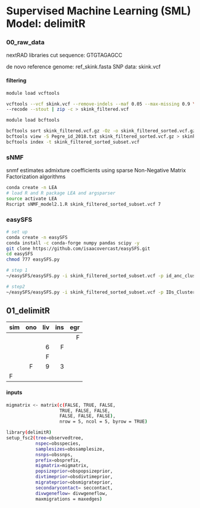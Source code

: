 # Supervised Machine Learning (SML) Model: delimitR

### 00_raw_data
nextRAD libraries 
cut sequence: GTGTAGAGCC

de novo reference genome: ref_skink.fasta
SNP data: skink.vcf

#### filtering
```sh
module load vcftools

vcftools --vcf skink.vcf --remove-indels --maf 0.05 --max-missing 0.9 \
--recode --stout | zip -c > skink_filtered.vcf
```

```sh
module load bcftools

bcftools sort skink_filtered.vcf.gz -Oz -o skink_filtered_sorted.vcf.gz 
bcftools view -S Pegre_id_2018.txt skink_filtered_sorted.vcf.gz > skink_filtered_sorted_subset.vcf.gz
bcftools index -t skink_filtered_sorted_subset.vcf
```
### sNMF
snmf estimates admixture coefficients using sparse Non-Negative Matrix Factorization algorithms
```sh
conda create -n LEA
# load R and R package LEA and argsparser
source activate LEA
Rscript sNMF_model2.1.R skink_filtered_sorted_subset.vcf 7
```


### easySFS

```sh
# set up
conda create -n easySFS
conda install -c conda-forge numpy pandas scipy -y
git clone https://github.com/isaacovercast/easySFS.git
cd easySFS
chmod 777 easySFS.py

# step 1
~/easySFS/easySFS.py -i skink_filtered_sorted_subset.vcf -p id_anc_cluster.txt --preview

# step2
~/easySFS/easySFS.py -i skink_filtered_sorted_subset.vcf -p IDs_Clusters.txt --proj 22,22,32,6,22,22
```

## 01_delimitR


| sim | ono | liv | ins | egr |
| :---- | :---: | ----: | ----: | ----: |
|     |     |     |     |  F  |
|     |     |  6  |  F  |     |
|     |     | F   |     |     |
|     | F   | 9   |   3 |     |
| F   |     |     |     |     |

#### inputs

```sh
migmatrix <- matrix(c(FALSE, TRUE, FALSE,
                    TRUE, FALSE, FALSE,
                    FALSE, FALSE, FALSE),
                    nrow = 5, ncol = 5, byrow = TRUE)
```

```sh
library(delimitR)
setup_fsc2(tree=observedtree,
           nspec=obsspecies,
           samplesizes=obssamplesize,
           nsnps=obssnps,
           prefix=obsprefix,
           migmatrix=migmatrix,
           popsizeprior=obspopsizeprior,
           divtimeprior=obsdivtimeprior,
           migrateprior=obsmigrateprior,
           secondarycontact= seccontact,
           divwgeneflow= divwgeneflow,
           maxmigrations = maxedges)
```

